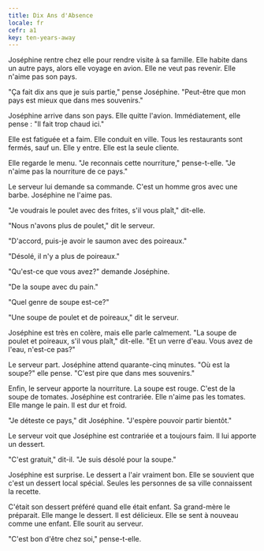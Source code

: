 ```yaml
---
title: Dix Ans d'Absence
locale: fr
cefr: a1
key: ten-years-away
---
```


Joséphine rentre chez elle pour rendre visite à sa famille. Elle habite dans un autre pays, alors elle voyage en avion. Elle ne veut pas revenir. Elle n'aime pas son pays.

"Ça fait dix ans que je suis partie," pense Joséphine. "Peut-être que mon pays est mieux que dans mes souvenirs."

Joséphine arrive dans son pays. Elle quitte l'avion. Immédiatement, elle pense : "Il fait trop chaud ici."

Elle est fatiguée et a faim. Elle conduit en ville. Tous les restaurants sont fermés, sauf un. Elle y entre. Elle est la seule cliente.

Elle regarde le menu. "Je reconnais cette nourriture," pense-t-elle. "Je n'aime pas la nourriture de ce pays."

Le serveur lui demande sa commande. C'est un homme gros avec une barbe. Joséphine ne l'aime pas.

"Je voudrais le poulet avec des frites, s'il vous plaît," dit-elle.

"Nous n'avons plus de poulet," dit le serveur.

"D'accord, puis-je avoir le saumon avec des poireaux."

"Désolé, il n'y a plus de poireaux."

"Qu'est-ce que vous avez?" demande Joséphine.

"De la soupe avec du pain."

"Quel genre de soupe est-ce?"

"Une soupe de poulet et de poireaux," dit le serveur.

Joséphine est très en colère, mais elle parle calmement. "La soupe de poulet et poireaux, s'il vous plaît," dit-elle. "Et un verre d'eau. Vous avez de l'eau, n'est-ce pas?"

Le serveur part. Joséphine attend quarante-cinq minutes. "Où est la soupe?" elle pense. "C'est pire que dans mes souvenirs."

Enfin, le serveur apporte la nourriture. La soupe est rouge. C'est de la soupe de tomates. Joséphine est contrariée. Elle n'aime pas les tomates. Elle mange le pain. Il est dur et froid.

"Je déteste ce pays," dit Joséphine. "J'espère pouvoir partir bientôt."

Le serveur voit que Joséphine est contrariée et a toujours faim. Il lui apporte un dessert.

"C'est gratuit," dit-il. "Je suis désolé pour la soupe."

Joséphine est surprise. Le dessert a l'air vraiment bon. Elle se souvient que c'est un dessert local spécial. Seules les personnes de sa ville connaissent la recette.

C'était son dessert préféré quand elle était enfant. Sa grand-mère le préparait. Elle mange le dessert. Il est délicieux. Elle se sent à nouveau comme une enfant. Elle sourit au serveur.

"C'est bon d'être chez soi," pense-t-elle.